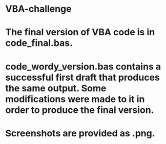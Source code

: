 # VBA-challenge

# The final version of VBA code is in code_final.bas.

# code_wordy_version.bas contains a successful first draft that produces the same output. Some modifications were made to it in order to produce the final version.

# Screenshots are provided as .png.